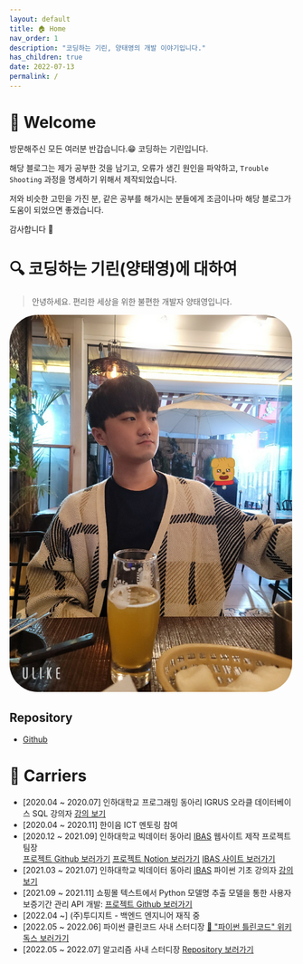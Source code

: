 ```yaml
---
layout: default
title: 🏠 Home
nav_order: 1
description: "코딩하는 기린, 양태영의 개발 이야기입니다."
has_children: true
date: 2022-07-13
permalink: /
---
```


# 🎉 Welcome 
방문해주신 모든 여러분 반갑습니다.😁 코딩하는 기린입니다.

해당 블로그는 제가 공부한 것을 남기고, 오류가 생긴 원인을 파악하고, `Trouble Shooting` 과정을 명세하기 위해서 제작되었습니다.

저와 비슷한 고민을 가진 분, 같은 공부를 해가시는 분들에게 조금이나마 해당 블로그가 도움이 되었으면 좋겠습니다.

감사합니다 🙇‍


# 🔍 코딩하는 기린(양태영)에 대하여
> 안녕하세요. 편리한 세상을 위한 불편한 개발자 양태영입니다.

<div class="img-wrapper" style="width: 500px;">
    <img src="/assets/images/profile.jpg" style="border-radius: 50px" alt="profile.jpg">
</div>

## Repository
- [<i class="fa-brands fa-github"></i> Github](https://github.com/YangTaeyoung)

# 📃 Carriers

* \[2020.04 ~ 2020.07\] 인하대학교 프로그래밍 동아리 IGRUS 오라클 데이터베이스 SQL 강의자 [<i class="fa-brands fa-youtube"></i> 강의 보기](lecture/)
* \[2020.04 ~ 2020.11\] 한이음 ICT 멘토링 참여
* \[2020.12 ~ 2021.09\] 인하대학교 빅데이터 동아리 [IBAS](https://www.inhabas.com) 웹사이트 제작 프로젝트 팀장 <br/> [<i class="fa-brands fa-github"></i> 프로젝트 Github 보러가기](https://github.com/YangTaeyoung/IBAS) [프로젝트 Notion 보러가기](https://torch-halibut-391.notion.site/36db6f7fda854fae8f0ff3a6901d14da?v=47d74bf3a70f48ae974b4335b2132be0) [<i class="fa-brands fa-chrome"></i> IBAS 사이트 보러가기](https://www.inhabas.com/) 
* \[2021.03 ~ 2021.07\] 인하대학교 빅데이터 동아리 [IBAS](https://www.inhabas.com) 파이썬 기초 강의자 [<i class="fa-brands fa-youtube"></i> 강의 보기](lecture/)
* \[2021.09 ~ 2021.11\] 쇼핑몰 텍스트에서 Python 모델명 추출 모델을 통한 사용자 보증기간 관리 API 개발: [<i class="fa-brands fa-github"></i> 프로젝트 Github 보러가기](https://github.com/YangTaeyoung/MaPDuck-spring)
* \[2022.04 ~\] (주)투디지트 - 백엔드 엔지니어 재직 중
* \[2022.05 ~ 2022.06\] 파이썬 클린코드 사내 스터디장 [📘 "파이썬 틀린코드" 위키독스 보러가기](https://wikidocs.net/book/8131)
* \[2022.05 ~ 2022.07\] 알고리즘 사내 스터디장 [<i class="fa-brands fa-github"></i> Repository 보러가기](https://github.com/2022-2digit-study/2022-algorithm-study)
